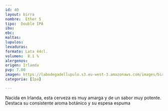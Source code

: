 ```yaml
---
id: 40
layout: birra
nombre:  Ether 5
tipo:  Double IPA
ibu: 
ebc:
maltas: 
lupulos: 
levaduras: 
formato: Lata 44cl.
volumen:  8.1 %
alergenos: 
origen: Irlanda
pvp: 7.00
imagen: https://labodegadellupulo.s3.eu-west-3.amazonaws.com/images/birras/ether5.jpg
categoria: [Ipa]

---
```

Nacida en Irlanda, esta cerveza es muy amarga y de un sabor muy potente. Destaca su consistente aroma botánico y su espesa espuma



























